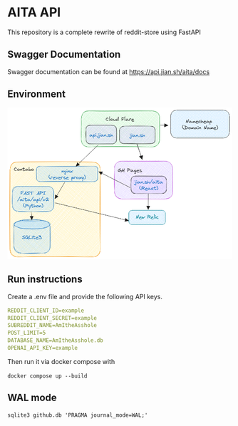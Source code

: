 # AITA API

This repository is a complete rewrite of reddit-store using FastAPI

## Swagger Documentation

Swagger documentation can be found at https://api.jian.sh/aita/docs

## Environment

![Alt text](image.png)

## Run instructions

Create a .env file and provide the following API keys.

```yaml
REDDIT_CLIENT_ID=example
REDDIT_CLIENT_SECRET=example
SUBREDDIT_NAME=AmItheAsshole
POST_LIMIT=5
DATABASE_NAME=AmItheAsshole.db
OPENAI_API_KEY=example
```

Then run it via docker compose with

``docker compose up --build``



## WAL mode

```
sqlite3 github.db 'PRAGMA journal_mode=WAL;'
```